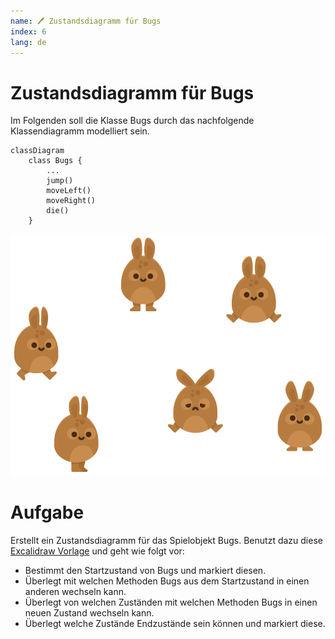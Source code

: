 ```yaml
---
name: 🖊 Zustandsdiagramm für Bugs
index: 6
lang: de
---
```


# Zustandsdiagramm für Bugs

Im Folgenden soll die Klasse Bugs durch das nachfolgende Klassendiagramm modelliert sein.

```mermaid
classDiagram
    class Bugs {
        ...
        jump()
        moveLeft()
        moveRight()
        die()
    }
```
![](/assets/bugs-zustandsgraph.excalidraw.png)

# Aufgabe

Erstellt ein Zustandsdiagramm für das Spielobjekt Bugs. Benutzt dazu diese [Excalidraw Vorlage](https://excalidraw.com/#json=F9VdGmBJQg4jZnhwVYmvv,9gxQV7ObbZ618ft5-wLW1A) und geht wie folgt vor:

- Bestimmt den Startzustand von Bugs und markiert diesen.
- Überlegt mit welchen Methoden Bugs aus dem Startzustand in einen anderen wechseln kann.
- Überlegt von welchen Zuständen mit welchen Methoden Bugs in einen neuen Zustand wechseln kann.
- Überlegt welche Zustände Endzustände sein können und markiert diese.

